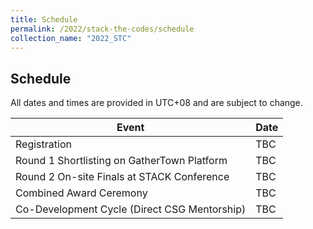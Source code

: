 ```yaml
---
title: Schedule
permalink: /2022/stack-the-codes/schedule
collection_name: "2022_STC"
---
```


## Schedule

All dates and times are provided in UTC+08 and are subject to change.


Event | Date
---|---
Registration | TBC
Round 1 Shortlisting on GatherTown Platform | TBC
Round 2 On-site Finals at STACK Conference | TBC
Combined Award Ceremony | TBC
Co-Development Cycle (Direct CSG Mentorship) | TBC

